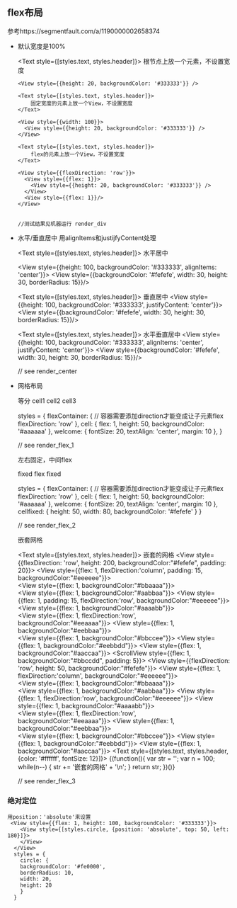 ## flex布局
参考https://segmentfault.com/a/1190000002658374

- 默认宽度是100%

     <Text style={[styles.text, styles.header]}>
	      根节点上放一个元素，不设置宽度
	  </Text>        

	  <View style={{height: 20, backgroundColor: '#333333'}} />

	  <Text style={[styles.text, styles.header]}>
	      固定宽度的元素上放一个View，不设置宽度
	  </Text> 

	  <View style={{width: 100}}>
	    <View style={{height: 20, backgroundColor: '#333333'}} />
	  </View>

	  <Text style={[styles.text, styles.header]}>
	      flex的元素上放一个View，不设置宽度
	  </Text> 

	  <View style={{flexDirection: 'row'}}>
	    <View style={{flex: 1}}>
	      <View style={{height: 20, backgroundColor: '#333333'}} />
	    </View>
	    <View style={{flex: 1}}/>
	  </View>


	  //测试结果见机器运行 render_div

- 水平/垂直居中
	用alignItems和justijfyContent处理
	
	<Text style={[styles.text, styles.header]}>
        水平居中
    </Text>

    <View style={{height: 100, backgroundColor: '#333333', alignItems: 'center'}}>
      <View style={{backgroundColor: '#fefefe', width: 30, height: 30, borderRadius: 15}}/>
    </View>

     <Text style={[styles.text, styles.header]}>
        垂直居中
    </Text>
    <View style={{height: 100, backgroundColor: '#333333', justifyContent: 'center'}}>
      <View style={{backgroundColor: '#fefefe', width: 30, height: 30, borderRadius: 15}}/>
    </View>

    <Text style={[styles.text, styles.header]}>
        水平垂直居中
    </Text>
    <View style={{height: 100, backgroundColor: '#333333', alignItems: 'center', justifyContent: 'center'}}>
      <View style={{backgroundColor: '#fefefe', width: 30, height: 30, borderRadius: 15}}/>
    </View>


    // see render_center

 - 网格布局

 	等分
 	<View style={styles.flexContainer}>
      <View style={styles.cell}>
        <Text style={styles.welcome}>
          cell1
        </Text>
      </View>
      <View style={styles.cell}>
        <Text style={styles.welcome}>
          cell2
        </Text>
      </View>
      <View style={styles.cell}>
        <Text style={styles.welcome}>
          cell3
        </Text>
      </View>
    </View>

    styles = {
        flexContainer: {
            // 容器需要添加direction才能变成让子元素flex
            flexDirection: 'row'
        },
        cell: {
            flex: 1,
            height: 50,
            backgroundColor: '#aaaaaa'
        },
        welcome: {
            fontSize: 20,
            textAlign: 'center',
            margin: 10
        },
    }

    // see render_flex_1



    左右固定，中间flex

    <View style={styles.flexContainer}>
      <View style={styles.cellfixed}>
        <Text style={styles.welcome}>
          fixed
        </Text>
      </View>
      <View style={styles.cell}>
        <Text style={styles.welcome}>
          flex
        </Text>
      </View>
      <View style={styles.cellfixed}>
        <Text style={styles.welcome}>
          fixed
        </Text>
      </View>
    </View>

    styles = {
        flexContainer: {
            // 容器需要添加direction才能变成让子元素flex
            flexDirection: 'row'
        },
        cell: {
            flex: 1,
            height: 50,
            backgroundColor: '#aaaaaa'
        },
        welcome: {
            fontSize: 20,
            textAlign: 'center',
            margin: 10
        },
        cellfixed: {
            height: 50,
            width: 80,
            backgroundColor: '#fefefe'
        } 
    }

    // see render_flex_2

    嵌套网格

    <Text style={[styles.text, styles.header]}>
	    嵌套的网格
	  </Text>
	  <View style={{flexDirection: 'row', height: 200, backgroundColor:"#fefefe", padding: 20}}>
	    <View style={{flex: 1, flexDirection:'column', padding: 15, backgroundColor:"#eeeeee"}}>  
	        <View style={{flex: 1, backgroundColor:"#bbaaaa"}}>  
	        </View>
	        <View style={{flex: 1, backgroundColor:"#aabbaa"}}>
	        </View>
	    </View>
	    <View style={{flex: 1, padding: 15, flexDirection:'row', backgroundColor:"#eeeeee"}}>
	        <View style={{flex: 1, backgroundColor:"#aaaabb"}}>  
	            <View style={{flex: 1, flexDirection:'row', backgroundColor:"#eeaaaa"}}> 
	               <View style={{flex: 1, backgroundColor:"#eebbaa"}}>  
	              </View>
	              <View style={{flex: 1, backgroundColor:"#bbccee"}}>
	              </View> 
	            </View>
	            <View style={{flex: 1, backgroundColor:"#eebbdd"}}>
	            </View>
	        </View>
	        <View style={{flex: 1, backgroundColor:"#aaccaa"}}>
	          <ScrollView style={{flex: 1, backgroundColor:"#bbccdd", padding: 5}}>
	                <View style={{flexDirection: 'row', height: 50, backgroundColor:"#fefefe"}}>
	                  <View style={{flex: 1, flexDirection:'column', backgroundColor:"#eeeeee"}}>  
	                      <View style={{flex: 1, backgroundColor:"#bbaaaa"}}>  
	                      </View>
	                      <View style={{flex: 1, backgroundColor:"#aabbaa"}}>
	                      </View>
	                  </View>
	                  <View style={{flex: 1, flexDirection:'row', backgroundColor:"#eeeeee"}}>
	                      <View style={{flex: 1, backgroundColor:"#aaaabb"}}>  
	                          <View style={{flex: 1, flexDirection:'row', backgroundColor:"#eeaaaa"}}> 
	                             <View style={{flex: 1, backgroundColor:"#eebbaa"}}>  
	                            </View>
	                            <View style={{flex: 1, backgroundColor:"#bbccee"}}>
	                            </View> 
	                          </View>
	                          <View style={{flex: 1, backgroundColor:"#eebbdd"}}>
	                          </View>
	                      </View>
	                      <View style={{flex: 1, backgroundColor:"#aaccaa"}}>
	                      </View>
	                  </View>
	                </View>
	                <Text style={[styles.text, styles.header, {color: '#ffffff', fontSize: 12}]}>
	                  {(function(){
	                    var str = '';
	                    var n = 100;
	                    while(n--) {
	                      str += '嵌套的网格' + '\n';
	                    }
	                    return str;
	                  })()}
	                </Text>
	          </ScrollView> 
	        </View>
	    </View>
	  </View>

	  // see render_flex_3



### 绝对定位
	用position：'absolute'来设置
	 <View style={{flex: 1, height: 100, backgroundColor: '#333333'}}>
	    <View style={[styles.circle, {position: 'absolute', top: 50, left: 180}]}>
	    </View>
	  </View>
	  styles = {
	    circle: {
	    backgroundColor: '#fe0000',
	    borderRadius: 10,
	    width: 20,
	    height: 20
	    }
	  }

